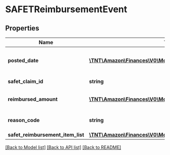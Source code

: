 # SAFETReimbursementEvent

## Properties
Name | Type | Description | Notes
------------ | ------------- | ------------- | -------------
**posted_date** | [**\TNT\Amazon\Finances\V0\Model\\DateTime**](\DateTime.md) | The date and time when the financial event was posted. | [optional] 
**safet_claim_id** | **string** | A SAFE-T claim identifier. | [optional] 
**reimbursed_amount** | [**\TNT\Amazon\Finances\V0\Model\Currency**](Currency.md) | The amount of the reimbursement. | [optional] 
**reason_code** | **string** | Indicates why the seller was reimbursed. | [optional] 
**safet_reimbursement_item_list** | [**\TNT\Amazon\Finances\V0\Model\SAFETReimbursementItemList**](SAFETReimbursementItemList.md) |  | [optional] 

[[Back to Model list]](../README.md#documentation-for-models) [[Back to API list]](../README.md#documentation-for-api-endpoints) [[Back to README]](../README.md)



